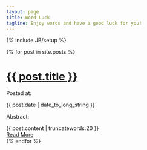 ```yaml
---
layout: page
title: Word Luck 
tagline: Enjoy words and have a good luck for you!
---
```

{% include JB/setup %}

<div class="container">
 {% for post in site.posts %}
 <div class="post">
  <h1><a href="{{ site.baseurl }}{{ post.url }}" title="{{ post.title }}">{{ post.title }}</a></h1>
  <div class="row">
   <div class="col-xs-2"><p class="text-right">Posted at:</p></div>
   <div class="col-xs-10"><p class="text-left">{{ post.date | date_to_long_string }}</p></div>
  </div>
  <div class="row">
   <div class="col-xs-2"><p class="text-right">Abstract:</p></div>
   <div class="col-xs-10">{{ post.content | truncatewords:20 }}</div>
  </div>
  <a class="btn btn-link" title="{{ post.title }}" href="{{ site.baseurl }}{{ post.url }}">Read More</a>
 </div>
 {% endfor %}
</div>


